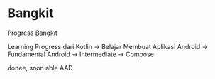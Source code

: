 # Bangkit
Progress Bangkit 


Learning Progress dari
Kotlin -> Belajar Membuat Aplikasi Android -> Fundamental Android -> Intermediate -> Compose

donee, soon able AAD
